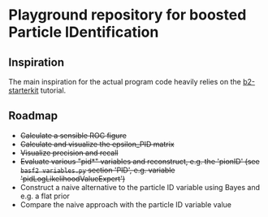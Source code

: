 # Playground repository for boosted Particle IDentification

## Inspiration

The main inspiration for the actual program code heavily relies on the [b2-starterkit](https://stash.desy.de/scm/~ritter/b2-starterkit.git) tutorial.

## Roadmap

* ~~Calculate a sensible ROC figure~~
* ~~Calculate and visualize the epsilon_PID matrix~~
* ~~Visualize precision and recall~~
* ~~Evaluate various "pid*" variables and reconstruct, e.g. the 'pionID' (see `basf2 variables.py` section 'PID', e.g. variable 'pidLogLikelihoodValueExpert')~~
* Construct a naive alternative to the particle ID variable using Bayes and e.g. a flat prior
* Compare the naive approach with the particle ID variable value
